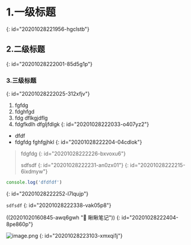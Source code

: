 # 1.一级标题
{: id="20201028221956-hgclstb"}

## 2.二级标题
{: id="20201028222001-85d5g1p"}

### 3.三级标题
{: id="20201028222025-312xfjv"}

1. fgfdg
2. fdghfgd
3. fdg
   dflkgjdflg
4. fdgfkdlh
   dfgljfdlgk
{: id="20201028222033-o407yz2"}

* dfdf
* fdgfdg
  fghfgjhkl
{: id="20201028222204-04cdlok"}

> fdgfdg
> {: id="20201028222226-bxvoxu6"}
>
> sdfsdf
> {: id="20201028222231-an0zx01"}
{: id="20201028222215-6ixdmyw"}

```javascript
console.log('dfdfdf')
```
{: id="20201028222252-l7lqujp"}

`sdfsdf`
{: id="20201028222338-vak05p8"}

((20201020160845-awq6gwh "🚀️ 瞅瞅笔记"))
{: id="20201028222404-8pe860p"}

![image.png]()
{: id="20201028223103-xmxqi1j"}
